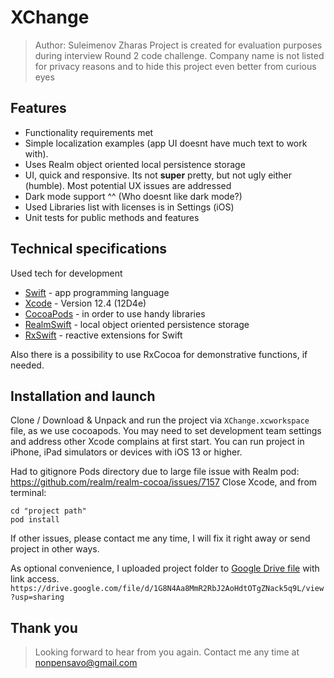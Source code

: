 # XChange
> Author: Suleimenov Zharas
> Project is created for evaluation purposes during interview Round 2 code challenge. 
Company name is not listed for privacy reasons and to hide this project even better from curious eyes

## Features
- Functionality requirements met
- Simple localization examples (app UI doesnt have much text to work with). 
- Uses Realm object oriented local persistence storage
- UI, quick and responsive. Its not **super** pretty, but not ugly either (humble). Most potential UX issues are addressed
- Dark mode support ^^ (Who doesnt like dark mode?)
- Used Libraries list with licenses is in Settings (iOS)
- Unit tests for public methods and features

## Technical specifications
Used tech for development
- [Swift] - app programming language
- [Xcode] - Version 12.4 (12D4e)
- [CocoaPods] - in order to use handy libraries
- [RealmSwift] - local object oriented persistence storage
- [RxSwift] - reactive extensions for Swift

Also there is a possibility to use RxCocoa for demonstrative functions, if needed.

## Installation and launch

Clone / Download & Unpack and run the project via `XChange.xcworkspace` file, as we use cocoapods.
You may need to set development team settings and address other Xcode complains at first start.
You can run project in iPhone, iPad simulators or devices with iOS 13 or higher.

Had to gitignore Pods directory due to large file issue with Realm pod: https://github.com/realm/realm-cocoa/issues/7157
Close Xcode, and from terminal:
```
cd "project path"
pod install
```
If other issues, please contact me any time, I will fix it right away or send project in other ways.

As optional convenience, I uploaded project folder to [Google Drive file] with link access.
`https://drive.google.com/file/d/1G8N4Aa8MmR2RbJ2AoHdtOTgZNack5q9L/view?usp=sharing`
## Thank you
> Looking forward to hear from you again. Contact me any time at nonpensavo@gmail.com

   [Swift]: <https://developer.apple.com/swift/>
   [Xcode]: <https://developer.apple.com/documentation/xcode/>
   [RealmSwift]: <https://docs.mongodb.com/realm/sdk/ios/>
   [RxSwift]: <https://github.com/ReactiveX/RxSwift>
   [CocoaPods]: <https://guides.cocoapods.org/using/getting-started.html>
   [Google Drive File]: <https://drive.google.com/file/d/1G8N4Aa8MmR2RbJ2AoHdtOTgZNack5q9L/view?usp=sharing>

